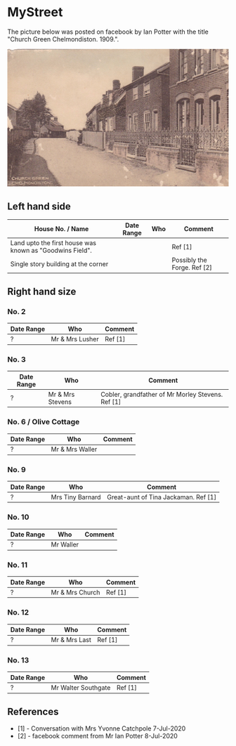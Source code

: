 # MyStreet

The picture below was posted on facebook by Ian Potter with the title "Church Green Chelmondiston. 1909.".
 
 <img src="https://github.com/MartinDavidWaller/MyStreet/blob/master/Pictures/ChurchGreen.jpg?sanitize=true&raw=true" />

## Left hand side

| House No. / Name | Date Range | Who | Comment |
|------------------|------------|-----|---------|
| Land upto the first house was known as "Goodwins Field". | | | Ref [1] |
| Single story building at the corner | | | Possibly the Forge. Ref [2] |

## Right hand size

### No. 2

| Date Range | Who | Comment |
|------------|-----|---------|
| ? | Mr & Mrs Lusher | Ref [1] |

### No. 3

| Date Range | Who | Comment |
|------------|-----|---------|
| ? | Mr & Mrs Stevens | Cobler, grandfather of Mr Morley Stevens. Ref [1] |

### No. 6 / Olive Cottage

| Date Range | Who | Comment |
|------------|-----|---------|
| ? | Mr & Mrs Waller | |

### No. 9

| Date Range | Who | Comment |
|------------|-----|---------|
| ? | Mrs Tiny Barnard | Great-aunt of Tina Jackaman. Ref [1] |

### No. 10

| Date Range | Who | Comment |
|------------|-----|---------|
| ? |  Mr Waller | |

### No. 11

| Date Range | Who | Comment |
|------------|-----|---------|
| ? |  Mr & Mrs Church | Ref [1] |

### No. 12

| Date Range | Who | Comment |
|------------|-----|---------|
| ? | Mr & Mrs Last | Ref [1] |

### No. 13

| Date Range | Who | Comment |
|------------|-----|---------|
| ? | Mr Walter Southgate | Ref [1] |

## References

* [1] - Conversation with Mrs Yvonne Catchpole 7-Jul-2020
* [2] - facebook comment from Mr Ian Potter 8-Jul-2020